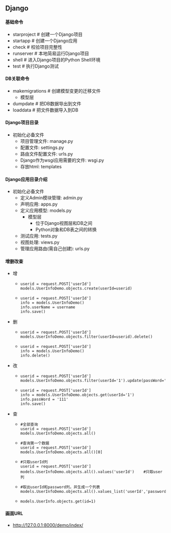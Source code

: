 ## Django

#### 基础命令

- starproject # 创建一个Django项目
- startapp # 创建一个Django应用
- check # 校验项目完整性
- runserver # 本地简易运行Django项目
- shell # 进入Django项目的Python Shell环境
- test # 执行Django测试

#### DB关联命令

- makemigrations # 创建模型变更的迁移文件
  - 模型层
- dumpdate # 把DB数据导出到文件
- loaddata # 把文件数据导入到DB



#### Django项目目录

- 初始化必备文件
  - 项目管理文件: manage.py
  - 配置文件: settings.py
  - 路由文件配置文件: urls.py 
  - Django作为wsgi应用需要的文件: wsgi.py 
  - 存放html: templates



#### Django应用目录介绍

- 初始化必备文件
  - 定义Admin模块管理: admin.py
  - 声明应用: apps.py
  - 定义应用模型: models.py
    - 模型层
      - 位于Django视图层和DB之间
      - Python对象和DB表之间的转换
  - 测试应用: tests.py
  - 视图处理: views.py
  - 管理应用路由(需自己创建): urls.py



#### 增删改查

- 增

  - ```
    userid = request.POST['userId']
    models.UserInfoDemo.objects.create(userId=userid)
    ```

  - ```
    userid = request.POST['userId']
    info = models.UserInfoDemo()
    info.userName = username
    info.save()
    ```

- 删

  - ```
    userid = request.POST['userId']
    models.UserInfoDemo.objects.filter(userId=userid).delete()
    ```

  - ```
    userid = request.POST['userId']
    info = models.UserInfoDemo()
    info.delete()
    ```

- 改

  - ```
    userid = request.POST['userId']
    models.UserInfoDemo.objects.filter(userId='1').update(passWord='111')
    ```

  - ````
    userid = request.POST['userId']
    info = models.UserInfoDemo.objects.get(userId='1')
    info.passWord = '111'
    info.save()
    ````

- 查

  - ```
    #全部查询
    userid = request.POST['userId']
    models.UserInfoDemo.objects.all()
    ```

  - ```
    #查询第一个数据
    userid = request.POST['userId']
    models.UserInfoDemo.objects.all()[0]
    ```

  - ```
    #只取userId列
    userid = request.POST['userId']
    models.UserInfoDemo.objects.all().values('userId')    #只取user列
    ```

  - ```
    #取出userId和password列，并生成一个列表
    models.UserInfoDemo.objects.all().values_list('userId','password')  
    ```

  - ```
    models.UserInfo.objects.get(id=1)
    ```
#### 画面URL
 - http://127.0.0.1:8000/demo/index/

    

````

````